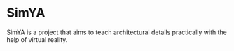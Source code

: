 # SimYA
SimYA is a project that aims to teach architectural details practically with the help of virtual reality.
